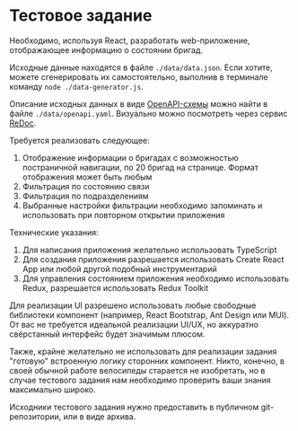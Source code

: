 # Тестовое задание

Необходимо, используя React, разработать web-приложение, отображающее информацию о состоянии бригад.

Исходные данные находятся в файле `./data/data.json`. Если хотите, можете сгенерировать их самостоятельно, выполнив в терминале команду `node ./data-generator.js`.

Описание исходных данных в виде [OpenAPI-схемы](https://ru.wikipedia.org/wiki/OpenAPI_(спецификация)) можно найти в файле `./data/openapi.yaml`. Визуально можно посмотреть через сервис [ReDoc](https://redocly.github.io/redoc/?url=https://raw.githubusercontent.com/v1336/frontend-test-task/master/data/openapi.yaml).

Требуется реализовать следующее:

1. Отображение информации о бригадах с возможностью постраничной навигации, по 20 бригад на странице. Формат отображения может быть любым
2. Фильтрация по состоянию связи
3. Фильтрация по подразделениям
4. Выбранные настройки фильтрации необходимо запоминать и использовать при повторном открытии приложения

Технические указания:

1. Для написания приложения желательно использовать TypeScript
2. Для создания приложения разрешается использовать Create React App или любой другой подобный инструментарий
3. Для управления состоянием приложения необходимо использовать Redux, разрешается использовать Redux Toolkit

Для реализации UI разрешено использовать любые свободные библиотеки компонент (например, React Bootstrap, Ant Design или MUI). От вас не требуется идеальной реализации UI/UX, но аккуратно свёрстанный интерфейс будет значимым плюсом.

Также, крайне желательно не использовать для реализации задания "готовую" встроенную логику сторонних компонент. Никто, конечно, в своей обычной работе велосипеды старается не изобретать, но в случае тестового задания нам необходимо проверить ваши знания максимально широко.

Исходники тестового задания нужно предоставить в публичном git-репозитории, или в виде архива.
